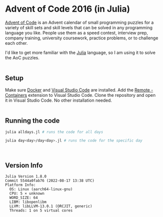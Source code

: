 # Advent of Code 2016 (in Julia)

[Advent of Code](https://adventofcode.com) is an Advent calendar of small programming puzzles for a variety of skill sets and skill levels that can be solved in any programming language you like. People use them as a speed contest, interview prep, company training, university coursework, practice problems, or to challenge each other.

I'd like to get more familiar with the [Julia](https://julialang.org) language, so I am using it to solve the AoC puzzles.
<br /> 
<br /> 

## Setup
Make sure [Docker](https://www.docker.com/products/docker-desktop) and [Visual Studio Code](https://code.visualstudio.com) are installed. Add the [Remote - Containers](https://marketplace.visualstudio.com/items?itemName=ms-vscode-remote.remote-containers) extension to Visual Studio Code. Clone the repository and open it in Visual Studio Code. No other installation needed.
<br /> 
<br /> 

## Running the code
```bash
julia alldays.jl # runs the code for all days

julia day<day>/day<day>.jl # runs the code for the specific day
```
<br /> 

## Version Info

```
Julia Version 1.8.0
Commit 5544a0fab76 (2022-08-17 13:38 UTC)
Platform Info:
  OS: Linux (aarch64-linux-gnu)
  CPU: 5 × unknown
  WORD_SIZE: 64
  LIBM: libopenlibm
  LLVM: libLLVM-13.0.1 (ORCJIT, generic)
  Threads: 1 on 5 virtual cores
```